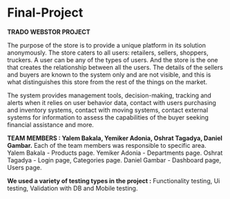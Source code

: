 # Final-Project

**TRADO WEBSTOR PROJECT** 

The purpose of the store is to provide a unique platform in its solution anonymously.
The store caters to all users: retailers, sellers, shoppers, truckers.
A user can be any of the types of users.
And the store is the one that creates the relationship between all the users.
The details of the sellers and buyers are known to the system only and are not visible,
and this is what distinguishes this store from the rest of the things on the market.

The system provides management tools, decision-making, tracking and alerts when it relies on user behavior data,
contact with users purchasing and inventory systems,
contact with moving systems,
contact external systems for information to assess the capabilities of the buyer seeking financial assistance and more.

**TEAM MEMBERS : Yalem Bakala, Yemiker Adonia, Oshrat Tagadya, Daniel Gambar.**
Each of the team members was responsible to specific area.
 Yalem Bakala - Products page.
Yemiker Adonia - Departments page.
Oshrat Tagadya - Login page, Categories page.
Daniel Gambar - Dashboard page, Users page.

**We used a variety of testing types in the project :**
Functionality testing, Ui testing,
Validation with DB and Mobile testing.